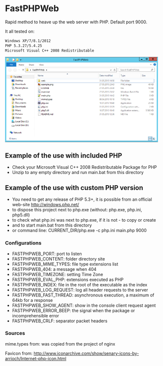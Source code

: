 # FastPHPWeb
Rapid method to heave up the web server with PHP. Default port 9000.

It all tested on:

	Windows XP/7/8.1/2012
	PHP 5.3.27/5.4.25
	Microsoft Visual C++ 2008 Redistributable

![Screen of directory](https://github.com/Vaflan/FastPHPWeb/blob/master/example.png?raw=true)


## Example of the use with included PHP
 - Check your Microsoft Visual C++ 2008 Redistributable Package for PHP
 - Unzip to any empty directory and run main.bat from this directory


## Example of the use with custom PHP version
 - You need to get any release of PHP 5.3+, it is possible from an official web-site http://windows.php.net/
 - to dispose this project next to php.exe (without: php.exe, php.ini, php5.dll)
 - to check what php.ini was next to php.exe, if it is not - to copy or create
 - and to start main.bat from this directory
 - or command line: CURRENT_DIR/php.exe -c php.ini main.php 9000



### Configurations
 - FASTPHPWEB_PORT: port to listen
 - FASTPHPWEB_CONTENT: folder directory site
 - FASTPHPWEB_MIME_TYPES: file type extensions list
 - FASTPHPWEB_404: a message when 404
 - FASTPHPWEB_TIMEZONE: setting Time Zone
 - FASTPHPWEB_EVAL_PHP: extensions executed as PHP
 - FASTPHPWEB_INDEX: file in the root of the executable as the index
 - FASTPHPWEB_LOG_REQUEST: log all header requests to the server
 - FASTPHPWEB_FAST_THREAD: asynchronous execution, a maximum of 64kb for a response
 - FASTPHPWEB_SHOW_AGENT: show in the console client request agent
 - FASTPHPWEB_ERROR_BEEP: the signal when the package or incomprehensible error
 - FASTPHPWEB_CRLF: separator packet headers


### Sources
mime.types from: was copied from the project of nginx

Favicon from: http://www.iconarchive.com/show/senary-icons-by-arrioch/Internet-php-icon.html
